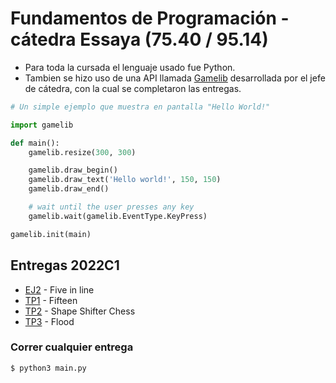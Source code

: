 # Fundamentos de Programación - cátedra Essaya (75.40 / 95.14)

- Para toda la cursada el lenguaje usado fue Python.
- Tambien se hizo uso de una API llamada [Gamelib](https://github.com/dessaya/python-gamelib) desarrollada por el jefe de cátedra, con la cual se completaron las entregas.

```python
# Un simple ejemplo que muestra en pantalla "Hello World!"

import gamelib

def main():
    gamelib.resize(300, 300)

    gamelib.draw_begin()
    gamelib.draw_text('Hello world!', 150, 150)
    gamelib.draw_end()

    # wait until the user presses any key
    gamelib.wait(gamelib.EventType.KeyPress)

gamelib.init(main)
```

## Entregas 2022C1
- [EJ2](https://github.com/Igris-1/Algoritmos-y-programacion-I/tree/main/EJ2) - Five in line
- [TP1](https://github.com/Igris-1/Algoritmos-y-programacion-I/tree/main/Fifteen) - Fifteen
- [TP2](https://github.com/Igris-1/Algoritmos-y-programacion-I/tree/main/Shape-Shifter-Chess) - Shape Shifter Chess
- [TP3](https://github.com/Igris-1/Algoritmos-y-programacion-I/tree/main/Flood) - Flood

### Correr cualquier entrega
```
$ python3 main.py
```
